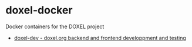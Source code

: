 # doxel-docker
Docker containers for the DOXEL project

* [doxel-dev - doxel.org backend and frontend developpment and testing](doxel-dev/README.md)
